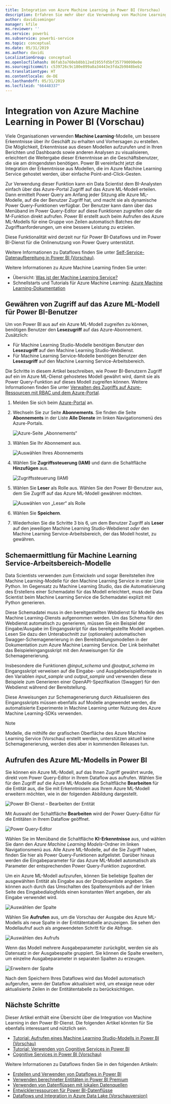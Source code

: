 ```yaml
---
title: Integration von Azure Machine Learning in Power BI (Vorschau)
description: Erfahren Sie mehr über die Verwendung von Machine Learning mit Power BI.
author: davidiseminger
manager: kfile
ms.reviewer: ''
ms.service: powerbi
ms.subservice: powerbi-service
ms.topic: conceptual
ms.date: 05/31/2019
ms.author: davidi
LocalizationGroup: conceptual
ms.openlocfilehash: 86fab3a760eb8bb12ed1955fd5bf357790090e0e
ms.sourcegitcommit: c539726c9c180e899a8a34443e3fda2b9848beb2
ms.translationtype: HT
ms.contentlocale: de-DE
ms.lasthandoff: 05/31/2019
ms.locfileid: "66448337"
---
```

# <a name="azure-machine-learning-integration-in-power-bi-preview"></a>Integration von Azure Machine Learning in Power BI (Vorschau)

Viele Organisationen verwenden **Machine Learning**-Modelle, um bessere Erkenntnisse über ihr Geschäft zu erhalten und Vorhersagen zu erstellen. Die Möglichkeit, Erkenntnisse aus diesen Modellen aufzurufen und in Ihren Berichten und Dashboards sowie anderen Analysen zu visualisieren, erleichtert die Weitergabe dieser Erkenntnisse an die Geschäftsbenutzer, die sie am dringendsten benötigen.  Power BI vereinfacht jetzt die Integration der Erkenntnisse aus Modellen, die im Azure Machine Learning Service gehostet werden, über einfache Point-and-Click-Gesten.

Zur Verwendung dieser Funktion kann ein Data Scientist dem BI-Analysten einfach über das Azure-Portal Zugriff auf das Azure ML-Modell erteilen.  Dann ermittelt Power Query am Anfang jeder Sitzung alle Azure ML-Modelle, auf die der Benutzer Zugriff hat, und macht sie als dynamische Power Query-Funktionen verfügbar.  Der Benutzer kann dann über das Menüband im Power Query-Editor auf diese Funktionen zugreifen oder die M-Funktion direkt aufrufen. Power BI erstellt auch beim Aufrufen des Azure ML-Modells für eine Gruppe von Zeilen automatisch Batches der Zugriffsanforderungen, um eine bessere Leistung zu erzielen.

Diese Funktionalität wird derzeit nur für Power BI-Dataflows und im Power BI-Dienst für die Onlinenutzung von Power Query unterstützt.

Weitere Informationen zu Dataflows finden Sie unter [Self-Service-Datenaufbereitung in Power BI (Vorschau)](service-dataflows-overview.md).

Weitere Informationen zu Azure Machine Learning finden Sie unter:

- Übersicht:  [Was ist der Machine Learning Service?](https://docs.microsoft.com/azure/machine-learning/service/overview-what-is-azure-ml)
- Schnellstarts und Tutorials für Azure Machine Learning:  [Azure Machine Learning-Dokumentation](https://docs.microsoft.com/azure/machine-learning/)

## <a name="granting-access-to-the-azure-ml-model-to-a-power-bi-user"></a>Gewähren von Zugriff auf das Azure ML-Modell für Power BI-Benutzer

Um von Power BI aus auf ein Azure ML-Modell zugreifen zu können, benötigen Benutzer den **Lesezugriff** auf das Azure-Abonnement.  Zusätzlich:

- Für Machine Learning Studio-Modelle benötigen Benutzer den **Lesezugriff** auf den Machine Learning Studio-Webdienst.
- Für Machine Learning Service-Modelle benötigen Benutzer den **Lesezugriff** auf den Machine Learning Service-Arbeitsbereich.

Die Schritte in diesem Artikel beschreiben, wie Power BI-Benutzern Zugriff auf ein im Azure ML-Dienst gehostetes Modell gewährt wird, damit sie als Power Query-Funktion auf dieses Modell zugreifen können.  Weitere Informationen finden Sie unter [Verwalten des Zugriffs auf Azure-Ressourcen mit RBAC und dem Azure-Portal](https://docs.microsoft.com/azure/role-based-access-control/role-assignments-portal).

1. Melden Sie sich beim [Azure-Portal](https://portal.azure.com) an.

2. Wechseln Sie zur Seite **Abonnements**. Sie finden die Seite **Abonnements** in der Liste **Alle Dienste** im linken Navigationsmenü des Azure-Portals.

    ![Azure-Seite „Abonnements“](media/service-machine-learning-integration/machine-learning-integration_01.png)

3. Wählen Sie Ihr Abonnement aus.

    ![Auswählen Ihres Abonnements](media/service-machine-learning-integration/machine-learning-integration_02.png)

4. Wählen Sie **Zugriffssteuerung (IAM)** und dann die Schaltfläche **Hinzufügen** aus.

    ![Zugriffssteuerung (IAM)](media/service-machine-learning-integration/machine-learning-integration_03.png)

5. Wählen Sie **Leser** als Rolle aus. Wählen Sie den Power BI-Benutzer aus, dem Sie Zugriff auf das Azure ML-Modell gewähren möchten.

    ![Auswählen von „Leser“ als Rolle](media/service-machine-learning-integration/machine-learning-integration_04.png)

6. Wählen Sie **Speichern**.

7. Wiederholen Sie die Schritte 3 bis 6, um dem Benutzer Zugriff als **Leser** auf den jeweiligen Machine Learning Studio-Webdienst *oder* den Machine Learning Service-Arbeitsbereich, der das Modell hostet, zu gewähren.


## <a name="schema-discovery-for-machine-learning-service-models"></a>Schemaermittlung für Machine Learning Service-Arbeitsbereich-Modelle

Data Scientists verwenden zum Entwickeln und sogar Bereitstellen ihre Machine Learning-Modelle für den Machine Learning Service in erster Linie Python.  Im Gegensatz zu Machine Learning Studio, das die Automatisierung des Erstellens einer Schemadatei für das Modell erleichtert, muss der Data Scientist beim Machine Learning Service die Schemadatei explizit mit Python generieren.

Diese Schemadatei muss in den bereitgestellten Webdienst für Modelle des Machine Learning-Diensts aufgenommen werden. Um das Schema für den Webdienst automatisch zu generieren, müssen Sie ein Beispiel der Eingabe/Ausgabe im Eingangsskript für das bereitgestellte Modell angeben. Lesen Sie dazu den Unterabschnitt zur (optionalen) automatischen Swagger-Schemagenerierung in den Bereitstellungsmodellen in der Dokumentation zum Azure Machine Learning Service. Der Link beinhaltet das Beispieleingangsskript mit den Anweisungen für die Schemagenerierung. 

Insbesondere die Funktionen *@input_schema* und *@output_schema* im Eingangsskript verweisen auf die Eingabe- und Ausgabebeispielformate in den Variablen *input_sample* und *output_sample* und verwenden diese Beispiele zum Generieren einer OpenAPI-Spezifikation (Swagger) für den Webdienst während der Bereitstellung.

Diese Anweisungen zur Schemagenerierung durch Aktualisieren des Eingangsskripts müssen ebenfalls auf Modelle angewendet werden, die automatisierte Experimente in Machine Learning unter Nutzung des Azure Machine Learning-SDKs verwenden.

> [!NOTE]
> Modelle, die mithilfe der grafischen Oberfläche des Azure Machine Learning Service (Vorschau) erstellt werden, unterstützen aktuell keine Schemagenerierung, werden dies aber in kommenden Releases tun. 

## <a name="invoking-the-azure-ml-model-in-power-bi"></a>Aufrufen des Azure ML-Modells in Power BI

Sie können ein Azure ML-Modell, auf das Ihnen Zugriff gewährt wurde, direkt vom Power Query-Editor in Ihrem Dataflow aus aufrufen. Wählen Sie für den Zugriff auf die Azure ML-Modelle die Schaltfläche **Bearbeiten** für die Entität aus, die Sie mit Erkenntnissen aus Ihrem Azure ML-Modell erweitern möchten, wie in der folgenden Abbildung dargestellt.

![Power BI-Dienst – Bearbeiten der Entität](media/service-machine-learning-integration/machine-learning-integration_05.png)

Mit Auswahl der Schaltfläche **Bearbeiten** wird der Power Query-Editor für die Entitäten in Ihrem Dataflow geöffnet.

![Power Query-Editor](media/service-machine-learning-integration/machine-learning-integration_06.png)

Wählen Sie im Menüband die Schaltfläche **KI-Erkenntnisse**  aus, und wählen Sie dann den _Azure Machine Learning Models_-Ordner im linken Navigationsmenü aus. Alle Azure ML-Modelle, auf die Sie Zugriff haben, finden Sie hier als Power Query-Funktionen aufgelistet. Darüber hinaus werden die Eingabeparameter für das Azure ML-Modell automatisch als Parameter der entsprechenden Power Query-Funktion zugeordnet.

Um ein Azure ML-Modell aufzurufen, können Sie beliebige Spalten der ausgewählten Entität als Eingabe aus der Dropdownliste angeben. Sie können auch durch das Umschalten des Spaltensymbols auf der linken Seite des Eingabedialogfelds einen konstanten Wert angeben, der als Eingabe verwendet wird.

![Auswählen der Spalte](media/service-machine-learning-integration/machine-learning-integration_07.png)

Wählen Sie **Aufrufen** aus, um die Vorschau der Ausgabe des Azure ML-Modells als neue Spalte in der Entitätentabelle anzuzeigen. Sie sehen den Modellaufruf auch als angewendeten Schritt für die Abfrage.

![Auswählen des Aufrufs](media/service-machine-learning-integration/machine-learning-integration_08.png)

Wenn das Modell mehrere Ausgabeparameter zurückgibt, werden sie als Datensatz in der Ausgabespalte gruppiert. Sie können die Spalte erweitern, um einzelne Ausgabeparameter in separaten Spalten zu erzeugen.

![Erweitern der Spalte](media/service-machine-learning-integration/machine-learning-integration_09.png)

Nach dem Speichern Ihres Dataflows wird das Modell automatisch aufgerufen, wenn der Dataflow aktualisiert wird, um etwaige neue oder aktualisierte Zeilen in der Entitätentabelle zu berücksichtigen.

## <a name="next-steps"></a>Nächste Schritte

Dieser Artikel enthält eine Übersicht über die Integration von Machine Learning in den Power BI-Dienst. Die folgenden Artikel könnten für Sie ebenfalls interessant und nützlich sein. 

* [Tutorial: Aufrufen eines Machine Learning Studio-Modells in Power BI (Vorschau)](service-tutorial-invoke-machine-learning-model.md)
* [Tutorial: Verwenden von Cognitive Services in Power BI](service-tutorial-use-cognitive-services.md)
* [Cognitive Services in Power BI (Vorschau)](service-cognitive-services.md)

Weitere Informationen zu Dataflows finden Sie in den folgenden Artikeln:
* [Erstellen und Verwenden von Dataflows in Power BI](service-dataflows-create-use.md)
* [Verwenden berechneter Entitäten in Power BI Premium](service-dataflows-computed-entities-premium.md)
* [Verwenden von Datenflüssen mit lokalen Datenquellen](service-dataflows-on-premises-gateways.md)
* [Entwicklerressourcen für Power BI-Datenflüsse](service-dataflows-developer-resources.md)
* [Dataflows und Integration in Azure Data Lake (Vorschauversion)](service-dataflows-azure-data-lake-integration.md)


